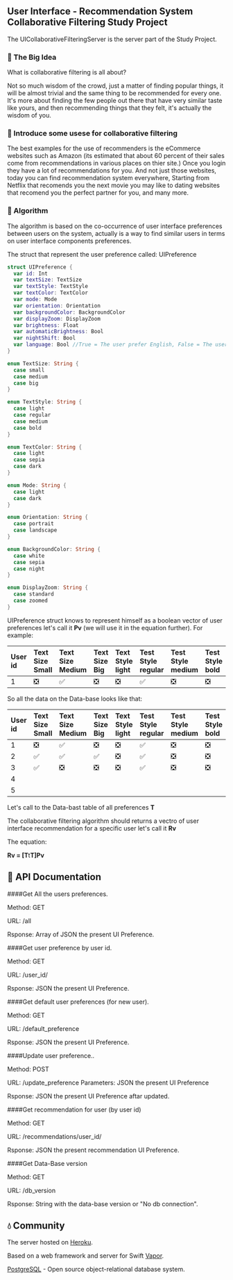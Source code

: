 ## User Interface - Recommendation System Collaborative Filtering Study Project

The UICollaborativeFilteringServer is the server part of the Study Project.


### 🤔 The Big Idea 

What is collaborative filtering is all about?

Not so much wisdom of the crowd, just a matter of finding popular things, it will be almost trivial and the same thing to be recommended for every one.
It's more about finding the few people out there that have very similar taste like yours, and then recommending things that they felt, it's actually the wisdom of you.


### 🤝 Introduce some usese for collaborative filtering 

The best examples for the use of recommenders is the eCommerce websites such as Amazon (its estimated that about 60 percent of their sales come from recommendations in various places on thier site.) Once you login they have a lot of recommendations for you.
And not just those websites, today you can find recommendation system everywhere, Starting from Netflix that recomends you the next movie you may like to dating websites that recomend you the perfect partner for you, and many more.


### 🤖 Algorithm

The algorithm is based on the co-occurrence of user interface preferences between users on the system, actually is a way to find similar users in terms on user interface components preferences.

The struct that represent the user preference called: UIPreference

```swift
struct UIPreference {
  var id: Int
  var textSize: TextSize
  var textStyle: TextStyle
  var textColor: TextColor
  var mode: Mode
  var orientation: Orientation
  var backgroundColor: BackgroundColor
  var displayZoom: DisplayZoom
  var brightness: Float
  var automaticBrightness: Bool
  var nightShift: Bool
  var language: Bool //True = The user prefer English, False = The user prefer Device's Language
}

enum TextSize: String {
  case small
  case medium
  case big
}

enum TextStyle: String {
  case light
  case regular
  case medium
  case bold
}

enum TextColor: String {
  case light
  case sepia
  case dark
}

enum Mode: String {
  case light
  case dark
}

enum Orientation: String {
  case portrait
  case landscape
}

enum BackgroundColor: String {
  case white
  case sepia
  case night
}

enum DisplayZoom: String {
  case standard
  case zoomed
}
```

UIPreference struct knows to represent himself as a boolean vector of user preferences let's call it **Pv** (we will use it in the equation further).
For example:

| User id|Text Size Small|Text Size Medium|Text Size Big|Text Style light|Test Style regular|Test Style medium|Test Style bold|Text Color light|Text Color sepia|Text Color dark|Language English|Device's language|Display standard|Display zoomed|Night Shift|Automatic Brithness|Brithness low|Brithness medium|Brithness high|Backgroun color white|Backgroun color sepia|Backgroun color night|Mode Light|Mode Dark|Orientation portrait|Orientation landscape|
|:--|:--|:--|:--|:--|:--|:--|:--|:--|:--|:--|:--|:--|:--|:--|:--|:--|:--|:--|:--|:--|:--|:--|:--|:--|:--|:--|
| 1 |❎ |✅ |❎ |❎  |✅ |❎ |❎ |❎ |❎ |✅ |✅  |❎ |✅ |❎ |✅  |✅ |❎ |❎ |❎  |❎  |✅ |❎  |✅ |❎ |✅ |❎  |

So all the data on the Data-base looks like that:

| User id|Text Size Small|Text Size Medium|Text Size Big|Text Style light|Test Style regular|Test Style medium|Test Style bold|Text Color light|Text Color sepia|Text Color dark|Language English|Device's language|Display standard|Display zoomed|Night Shift|Automatic Brithness|Brithness low|Brithness medium|Brithness high|Backgroun color white|Backgroun color sepia|Backgroun color night|Mode Light|Mode Dark|Orientation portrait|Orientation landscape|
|:--|:--|:--|:--|:--|:--|:--|:--|:--|:--|:--|:--|:--|:--|:--|:--|:--|:--|:--|:--|:--|:--|:--|:--|:--|:--|:--|
| 1 |❎ |✅ |❎ |❎  |✅ |❎ |❎ |❎ |❎ |✅ |✅  |❎ |✅ |❎ |✅  |✅ |❎ |❎ |❎  |❎  |✅ |❎  |✅ |❎ |✅ |❎ |
| 2 |✅ |✅ |✅ |❎  |✅ |❎ |❎ |❎ |❎ |✅ |✅  |❎ |✅ |❎ |✅  |✅ |❎ |❎ |❎  |❎  |✅ |❎  |✅ |❎ |✅ |❎ |
| 3 |✅ |❎ |❎ |❎  |✅ |❎ |❎ |❎ |❎ |✅ |✅  |❎ |✅ |❎ |✅  |✅ |❎ |❎ |❎  |❎  |✅ |❎  |✅ |❎ |✅ |❎ |
| 4 |
| 5 |


Let's call to the Data-bast table of all preferences **T**

The collaborative filtering algorithm should returns a vectro of user interface recommendation for a specific user let's call it **Rv**

The equation:

**Rv = [T**t**T]Pv**


## 📖 API Documentation

####Get All the users preferences.

Method: GET

URL:    /all

Rsponse: Array of JSON the present UI Preference.


####Get user preference by user id.

Method: GET

URL:    /user_id/<userid>

Rsponse: JSON the present UI Preference.

####Get default user preferences (for new user).

Method: GET

URL:    /default_preference

Rsponse: JSON the present UI Preference.


####Update user preference..

Method: POST

URL:    /update_preference
Parameters: JSON the present UI Preference

Rsponse: JSON the present UI Preference aftar updated.


####Get recommendation for user (by user id)

Method: GET

URL:    /recommendations/user_id/<userid>

Rsponse: JSON the present recommendation UI Preference.


####Get Data-Base version

Method: GET

URL:    /db_version

Rsponse: String with the data-base version or "No db connection".


## 💧 Community

The server hosted on [Heroku](https://www.heroku.com/).

Based on a web framework and server for Swift [Vapor](https://vapor.codes).

[PostgreSQL](https://www.postgresql.org/) - Open source object-relational database system.

